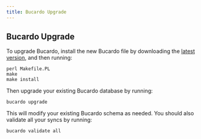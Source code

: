 ```yaml
---
title: Bucardo Upgrade
---
```


Bucardo Upgrade
-----------------

To upgrade Bucardo, install the new Bucardo file by downloading the [latest version](/Bucardo/#obtaining-bucardo), and then running:

    perl Makefile.PL
    make
    make install

Then upgrade your existing Bucardo database by running:

    bucardo upgrade

This will modify your existing Bucardo schema as needed. You should also validate all your syncs by running:

    bucardo validate all


